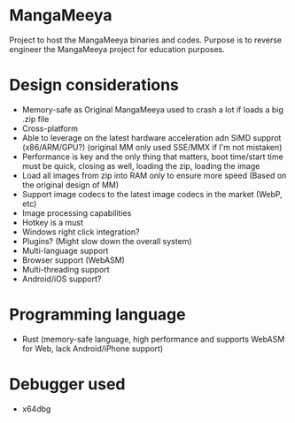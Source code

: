 # MangaMeeya

Project to host the MangaMeeya binaries and codes. Purpose is to reverse engineer the MangaMeeya project for education purposes.

# Design considerations

- Memory-safe as Original MangaMeeya used to crash a lot if loads a big .zip file
- Cross-platform
- Able to leverage on the latest hardware acceleration adn SIMD supprot (x86/ARM/GPU?) (original MM only used SSE/MMX if I'm not mistaken)
- Performance is key and the only thing that matters, boot time/start time must be quick, closing as well, loading the zip, loading the image
- Load all images from zip into RAM only to ensure more speed (Based on the original design of MM)
- Support image codecs to the latest image codecs in the market (WebP, etc)
- Image processing capabilities
- Hotkey is a must
- Windows right click integration?
- Plugins? (Might slow down the overall system)
- Multi-language support
- Browser support (WebASM)
- Multi-threading support
- Android/iOS support?

# Programming language

- Rust (memory-safe language, high performance and supports WebASM for Web, lack Android/iPhone support)

# Debugger used

* x64dbg


